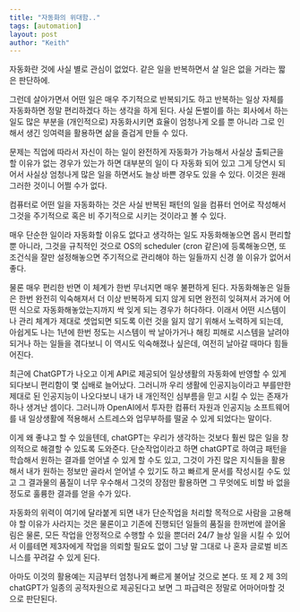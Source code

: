 ```yaml
---
title: "자동화의 위대함.."
tags: [automation]
layout: post
author: "Keith"
---
```


자동화란 것에 사실 별로 관심이 없었다. 같은 일을 반복하면서 살 일은 없을 거라는 짧은 판단하에.

그런데 살아가면서 어떤 일은 매우 주기적으로 반복되기도 하고 반복하는 일상 자체를 자동화하면 정말 편리하겠다 하는 생각을 하게 된다. 사실 돈벌이를 하는 회사에서 하는 일도 많은 부분을 (개인적으로) 자동화시키면 효율이 엄청나게 오를 뿐 아니라 그로 인해서 생긴 잉여력을 활용하면 삶을 즐겁게 만들 수 있다.

문제는 직업에 따라서 자신이 하는 일이 완전하게 자동화가 가능해서 사실상 출퇴근을 할 이유가 없는 경우가 있는가 하면 대부분의 일이 다 자동화 되어 있고 그게 당연시 되어서 사실상 엄청나게 많은 일을 하면서도 늘상 바쁜 경우도 있을 수 있다. 이것은 원래 그러한 것이니 어쩔 수가 없다.

컴퓨터로 어떤 일을 자동화하는 것은 사실 반복된 패턴의 일을 컴퓨터 언어로 작성해서 그것을 주기적으로 혹은 비 주기적으로 시키는 것이라고 볼 수 있다. 

매우 단순한 일이라 자동화할 이유도 없다고 생각하는 일도 자동화해놓으면 몹시 편리할 뿐 아니라, 그것을 규칙적인 것으로 OS의 scheduler (cron 같은)에 등록해놓으면, 또 조건식을 잘만 설정해놓으면 주기적으로 관리해야 하는 일들까지 신경 쓸 이유가 없어서 좋다.

물론 매우 편리한 반면 이 체계가 한번 무너지면 매우 불편하게 된다. 자동화해놓은 일들은 한번 완전히 익숙해져서 더 이상 반복하게 되지 않게 되면 완전히 잊혀져서 과거에 어떤 식으로 자동화해놓았는지까지 싹 잊게 되는 경우가 허다하다. 이래서 어떤 시스템이나 관리 체계가 제대로 셋업되면 되도록 이런 것을 잃지 않기 위해서 노력하게 되는데, 아쉽게도 나는 1년에 한번 정도는 시스템이 싹 날아가거나 해킹 피해로 시스템을 날려야되거나 하는 일들을 겪다보니 이 역시도 익숙해졌나 싶은데, 여전히 날아갈 때마다 힘들어진다.

최근에 ChatGPT가 나오고 이게 API로 제공되어 일상생활의 자동화에 반영할 수 있게 되다보니 편리함이 몇 십배로 늘어났다. 그러니까 우리 생활에 인공지능이라고 부를만한 제대로 된 인공지능이 나오다보니 내가 내 개인적인 심부름을 믿고 시킬 수 있는 존재가 하나 생겨난 셈이다. 그러니까 OpenAI에서 투자한 컴퓨터 자원과 인공지능 소프트웨어를 내 일상생활에 적용해서 스트레스와 업무부하를 떨굴 수 있게 되었다는 말이다.

이게 왜 좋냐고 할 수 있을텐데, chatGPT는 우리가 생각하는 것보다 훨씬 많은 일을 창의적으로 해결할 수 있도록 도와준다. 단순작업이라고 하면 chatGPT로 하여금 패턴을 학습해서 원하는 결과를 얻어낼 수 있게 할 수도 있고, 그것이 가진 많은 지식들을 활용해서 내가 원하는 정보만 골라서 얻어낼 수 있기도 하고 빠르게 문서를 작성시킬 수도 있고 그 결과물의 품질이 너무 우수해서 그것의 장점만 활용하면 그 무엇에도 비할 바 없을 정도로 훌륭한 결과를 얻을 수가 있다.

자동화의 위력이 여기에 달라붙게 되면 내가 단순작업을 처리할 목적으로 사람을 고용해야 할 이유가 사라지는 것은 물론이고 기존에 진행되던 일들의 품질을 한꺼번에 끌어올림은 물론, 모든 작업을 안정적으로 수행할 수 있을 뿐더러 24/7 늘상 일을 시킬 수 있어서 이를테면 제3자에게 작업을 의뢰할 필요도 없이 그냥 말 그대로 나 혼자 글로벌 비즈니스를 꾸려갈 수 있게 된다. 

아마도 이것의 활용예는 지금부터 엄청나게 빠르게 불어날 것으로 본다. 또 제 2 제 3의 chatGPT가 일종의 공적자원으로 제공된다고 보면 그 파급력은 정말로 어마어마할 것으로 판단된다.
